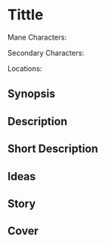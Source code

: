 # Tittle

Mane Characters: 

Secondary Characters: 

Locations: 

## Synopsis


## Description


## Short Description


## Ideas


## Story


## Cover


